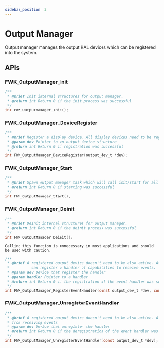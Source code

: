 ```yaml
---
sidebar_position: 3
---
```


# Output Manager

Output manager manages the output HAL devices which can be registered into the system.

## APIs

### FWK_OutputManager_Init

```c
/**
 * @brief Init internal structures for output manager.
 * @return int Return 0 if the init process was successful
 */
int FWK_OutputManager_Init();
```

### FWK_OutputManager_DeviceRegister

```c
/**
 * @brief Register a display device. All display devices need to be registered before FWK_OutputManager_Start is called.
 * @param dev Pointer to an output device structure
 * @return int Return 0 if registration was successful
 */
int FWK_OutputManager_DeviceRegister(output_dev_t *dev);
```

### FWK_OutputManager_Start

```c
/**
 * @brief Spawn output manager task which will call init/start for all registered output devices.
 * @return int Return 0 if starting was successful
 */
int FWK_OutputManager_Start();
```

### FWK_OutputManager_Deinit

```c
/**
 * @brief DeInit internal structures for output manager.
 * @return int Return 0 if the deinit process was successful
 */
int FWK_OutputManager_Deinit();
```

```{warning}
Calling this function is unnecessary in most applications and should be used with caution.
```

```c
/**
 * @brief A registered output device doesn't need to be also active. After the start procedure, the output device
 *          can register a handler of capabilities to receive events.
 * @param dev Device that register the handler
 * @param handler Pointer to a handler
 * @return int Return 0 if the registration of the event handler was successful
 */
int FWK_OutputManager_RegisterEventHandler(const output_dev_t *dev, const output_dev_event_handler_t *handler);
```

### FWK_OutputManager_UnregisterEventHandler

```c
/**
 * @brief A registered output device doesn't need to be also active. A device can call this function to unsubscribe
 * from receiving events
 * @param dev Device that unregister the handler
 * @return int Return 0 if the deregistration of the event handler was successful
 */
int FWK_OutputManager_UnregisterEventHandler(const output_dev_t *dev);
```
